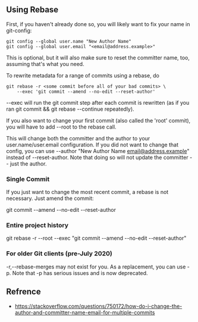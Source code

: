## Using Rebase
First, if you haven't already done so, you will likely want to fix your name in git-config:

```
git config --global user.name "New Author Name"
git config --global user.email "<email@address.example>"
```
This is optional, but it will also make sure to reset the committer name, too, assuming that's what you need.

To rewrite metadata for a range of commits using a rebase, do

```
git rebase -r <some commit before all of your bad commits> \
    --exec 'git commit --amend --no-edit --reset-author'
```
--exec will run the git commit step after each commit is rewritten (as if you ran git commit && git rebase --continue repeatedly).

If you also want to change your first commit (also called the 'root' commit), you will have to add --root to the rebase call.

This will change both the committer and the author to your user.name/user.email configuration. If you did not want to change that config, you can use --author "New Author Name <email@address.example>" instead of --reset-author. Note that doing so will not update the committer -- just the author.

### Single Commit
If you just want to change the most recent commit, a rebase is not necessary. Just amend the commit:

 git commit --amend --no-edit --reset-author
### Entire project history
git rebase -r --root --exec "git commit --amend --no-edit --reset-author"
### For older Git clients (pre-July 2020)
-r,--rebase-merges may not exist for you. As a replacement, you can use -p. Note that -p has serious issues and is now deprecated.

## Refrence
- https://stackoverflow.com/questions/750172/how-do-i-change-the-author-and-committer-name-email-for-multiple-commits